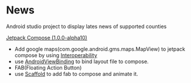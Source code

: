 # News

Android studio project to display lates news of supported counties

[Jetpack Compose (1.0.0-alpha10)](https://developer.android.com/jetpack/compose?gclid=Cj0KCQiAx9mABhD0ARIsAEfpavRejTUy93es9DecTJmgm99FCWndsH-a7LR03alRWdoWLldKU6YMCXwaAnGBEALw_wcB&gclsrc=aw.ds)
* Add google maps(com.google.android.gms.maps.MapView) to jetpack compose by using [Interoperability](https://developer.android.com/jetpack/compose/interop)
* use [AndroidViewBinding](https://developer.android.com/jetpack/compose/interop#views-in-compose) to bind layout file to compose.
* FAB(Floating Action Button)
* use [Scaffold](https://developer.android.com/reference/kotlin/androidx/compose/material/package-summary#scaffold) to add fab to compose and animate it. 
